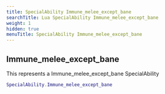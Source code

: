 ```yaml
---
title: SpecialAbility Immune_melee_except_bane
searchTitle: Lua SpecialAbility Immune_melee_except_bane
weight: 1
hidden: true
menuTitle: SpecialAbility Immune_melee_except_bane
---
```

## Immune_melee_except_bane

This represents a Immune_melee_except_bane SpecialAbility
```lua
SpecialAbility.Immune_melee_except_bane
```
